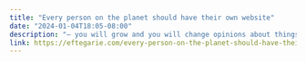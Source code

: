 ```yaml
---
title: "Every person on the planet should have their own website"
date: "2024-01-04T18:05-08:00"
description: "– you will grow and you will change opinions about things often 100 percent, the internet memory is however forever – you will enter in different careers and depending on the customer you would not want to be completely frank about every little thing you think or what your preferences are or what your experience is – in real life there are larger groups of persons with very different and often extreme viewpoints on either religious related, political related, culturally related etc viewpoints."
link: https://eftegarie.com/every-person-on-the-planet-should-have-their-own-website/
---
```

